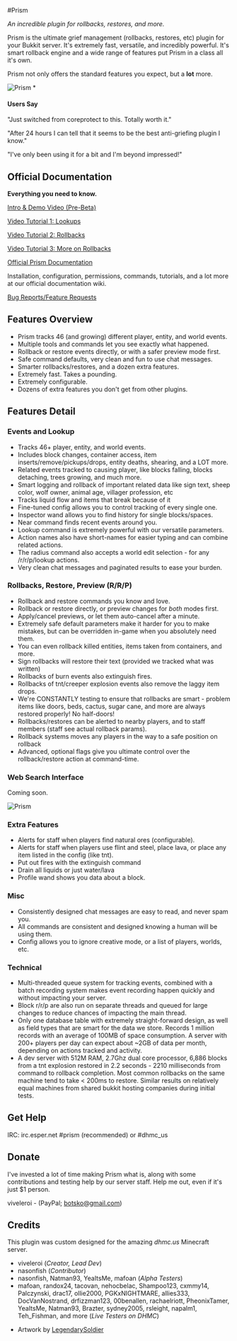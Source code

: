 #Prism

*An incredible plugin for rollbacks, restores, and more.*

Prism is the ultimate grief management (rollbacks, restores, etc) plugin for your Bukkit server. It's extremely fast, versatile, and incredibly powerful. It's smart rollback engine and a wide range of features put Prism in a class all it's own.

Prism not only offers the standard features you expect, but a **lot** more.

![Prism](http://dhmc.us.s3.amazonaws.com/prism.jpg)
*

#### Users Say

"Just switched from coreprotect to this. Totally worth it."

"After 24 hours I can tell that it seems to be the best anti-griefing plugin I know."

"I've only been using it for a bit and I'm beyond impressed!"

## Official Documentation

**Everything you need to know.**

[Intro & Demo Video (Pre-Beta)](http://www.youtube.com/watch?v=3b6DQQvBp30)

[Video Tutorial 1: Lookups](http://www.youtube.com/watch?v=W8DpqKiiSJs)

[Video Tutorial 2: Rollbacks](http://www.youtube.com/watch?v=IRr-4r_LS2I)

[Video Tutorial 3: More on Rollbacks](http://www.youtube.com/watch?v=oHBXYzv7vWs)

[Official Prism Documentation](https://github.com/botskonet/Prism-Extras/wiki )

Installation, configuration, permissions, commands, tutorials, and a lot more at our official documentation wiki.

[Bug Reports/Feature Requests](https://snowy-evening.com/botsko/prism/ )


## Features Overview

- Prism tracks 46 (and growing) different player, entity, and world events.
- Multiple tools and commands let you see exactly what happened.
- Rollback or restore events directly, or with a safer preview mode first.
- Safe command defaults, very clean and fun to use chat messages.
- Smarter rollbacks/restores, and a dozen extra features.
- Extremely fast. Takes a pounding. 
- Extremely configurable.
- Dozens of extra features you don't get from other plugins.

## Features Detail

### Events and Lookup

- Tracks 46+ player, entity, and world events.
- Includes block changes, container access, item inserts/remove/pickups/drops, entity deaths, shearing, and a LOT more.
- Related events tracked to causing player, like blocks falling, blocks detaching, trees growing, and much more.
- Smart logging and rollback of important related data like sign text, sheep color, wolf owner, animal age, villager profession, etc
- Tracks liquid flow and items that break because of it
- Fine-tuned config allows you to control tracking of every single one.
- Inspector wand allows you to find history for single blocks/spaces.
- Near command finds recent events around you.
- Lookup command is extremely powerful with our versatile parameters.
- Action names also have short-names for easier typing and can combine related actions.
- The radius command also accepts a world edit selection - for any /r/r/p/lookup actions.
- Very clean chat messages and paginated results to ease your burden.

### Rollbacks, Restore, Preview (R/R/P)

- Rollback and restore commands you know and love.
- Rollback or restore directly, or preview changes for _both_ modes first.
- Apply/cancel previews, or let them auto-cancel after a minute.
- Extremely safe default parameters make it harder for you to make mistakes, but can be overridden in-game when you absolutely need them.
- You can even rollback killed entities, items taken from containers, and more.
- Sign rollbacks will restore their text (provided we tracked what was written)
- Rollbacks of burn events also extinguish fires.
- Rollbacks of tnt/creeper explosion events also remove the laggy item drops.
- We're CONSTANTLY testing to ensure that rollbacks are smart - problem items like doors, beds, cactus, sugar cane, and more are always restored properly! No half-doors!
- Rollbacks/restores can be alerted to nearby players, and to staff members (staff see actual rollback params).
- Rollback systems moves any players in the way to a safe position on rollback
- Advanced, optional flags give you ultimate control over the rollback/restore action at command-time.


### Web Search Interface

Coming soon.

![Prism](http://dhmc.us.s3.amazonaws.com/prism-web.jpg)


### Extra Features

- Alerts for staff when players find natural ores (configurable).
- Alerts for staff when players use flint and steel, place lava, or place any item listed in the config (like tnt).
- Put out fires with the extinguish command
- Drain all liquids or just water/lava
- Profile wand shows you data about a block.

### Misc

- Consistently designed chat messages are easy to read, and never spam you.
- All commands are consistent and designed knowing a human will be using them.
- Config allows you to ignore creative mode, or a list of players, worlds, etc.

### Technical

- Multi-threaded queue system for tracking events, combined with a batch recording system makes event recording happen quickly and without impacting your server.
- Block r/r/p are also run on separate threads and queued for large changes to reduce chances of impacting the main thread.
- Only one database table with extremely straight-forward design, as well as field types that are smart for the data we store. Records 1 million records with an average of 100MB of space consumption. A server with 200+ players per day can expect about ~2GB of data per month, depending on actions tracked and activity.
- A dev server with 512M RAM, 2.7Ghz dual core processor, 6,886 blocks from a tnt explosion restored in 2.2 seconds - 2210 milliseconds from command to rollback completion. Most common rollbacks on the same machine tend to take < 200ms to restore. Similar results on relatively equal machines from shared bukkit hosting companies during initial tests.


       
## Get Help

IRC: irc.esper.net #prism (recommended) or #dhmc_us  

## Donate

I've invested a lot of time making Prism what is, along with some contributions and testing help by our server staff. Help me out, even if it's just $1 person.

viveleroi - (PayPal; botsko@gmail.com) 
           
## Credits

This plugin was custom designed for the amazing *dhmc.us* Minecraft server.

- viveleroi (*Creator, Lead Dev*)
- nasonfish (*Contributor*)
- nasonfish, Natman93, YeaItsMe, mafoan (*Alpha Testers*)
- mafoan, randox24, tacovan, nehocbelac, Shampoo123, cxmmy14, Palczynski, drac17, ollie2000, PGKxNIGHTMARE, allies333, DocVanNostrand, drfizzman123, 00benallen, rachaelriott, PheonixTamer, YeaItsMe, Natman93, Brazter, sydney2005, rsleight, napalm1, Teh_Fishman, and more (*Live Testers on DHMC*)

* Artwork by [LegendarySoldier](http://legendary-soldier.deviantart.com/ )